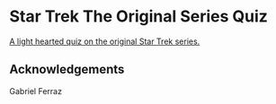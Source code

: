 # Star Trek The Original Series Quiz
[A light hearted quiz on the original Star Trek series.]([quiz-app](https://craigpounds.github.io/quiz-app/))

## Acknowledgements
Gabriel Ferraz